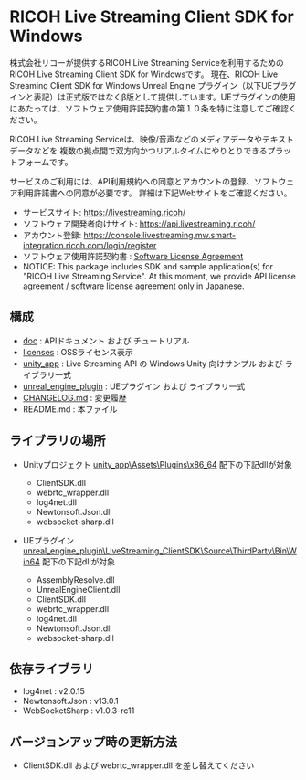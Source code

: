 # RICOH Live Streaming Client SDK for Windows

株式会社リコーが提供するRICOH Live Streaming Serviceを利用するためのRICOH Live Streaming Client SDK for Windowsです。
現在、RICOH Live Streaming Client SDK for Windows Unreal Engine プラグイン（以下UEプラグインと表記）は正式版ではなくβ版として提供しています。UEプラグインの使用にあたっては、ソフトウェア使用許諾契約書の第１０条を特に注意してご確認ください。

RICOH Live Streaming Serviceは、映像/音声などのメディアデータやテキストデータなどを
複数の拠点間で双方向かつリアルタイムにやりとりできるプラットフォームです。

サービスのご利用には、API利用規約への同意とアカウントの登録、ソフトウェア利用許諾書への同意が必要です。
詳細は下記Webサイトをご確認ください。

* サービスサイト: https://livestreaming.ricoh/
* ソフトウェア開発者向けサイト: https://api.livestreaming.ricoh/
* アカウント登録: https://console.livestreaming.mw.smart-integration.ricoh.com/login/register
* ソフトウェア使用許諾契約書 : [Software License Agreement](SoftwareLicenseAgreement.txt)
* NOTICE: This package includes SDK and sample application(s) for "RICOH Live Streaming Service".
At this moment, we provide API license agreement / software license agreement only in Japanese.

## 構成

* [doc](doc) : APIドキュメント および チュートリアル
* [licenses](licenses) : OSSライセンス表示
* [unity_app](unity_app) : Live Streaming API の Windows Unity 向けサンプル および ライブラリ一式
* [unreal_engine_plugin](unreal_engine_plugin) : UEプラグイン および ライブラリ一式
* [CHANGELOG.md](CHANGELOG.md) : 変更履歴
* README.md : 本ファイル

## ライブラリの場所

- Unityプロジェクト [unity_app\Assets\Plugins\x86_64](unity_app/Assets/Plugins/x86_64) 配下の下記dllが対象

  - ClientSDK.dll
  - webrtc_wrapper.dll
  - log4net.dll
  - Newtonsoft.Json.dll
  - websocket-sharp.dll

- UEプラグイン [unreal_engine_plugin\LiveStreaming_ClientSDK\Source\ThirdParty\Bin\Win64](unreal_engine_plugin/LiveStreaming_ClientSDK/Source/ThirdParty/Bin/Win64) 配下の下記dllが対象

  - AssemblyResolve.dll
  - UnrealEngineClient.dll
  - ClientSDK.dll
  - webrtc_wrapper.dll
  - log4net.dll
  - Newtonsoft.Json.dll
  - websocket-sharp.dll

## 依存ライブラリ
- log4net : v2.0.15
- Newtonsoft.Json : v13.0.1
- WebSocketSharp : v1.0.3-rc11

## バージョンアップ時の更新方法
- ClientSDK.dll および webrtc_wrapper.dll を差し替えてください
